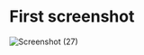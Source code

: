 # First screenshot

![Screenshot (27)](https://user-images.githubusercontent.com/57163971/82044761-d83f0380-96a5-11ea-86f8-05c87be29acb.png)


